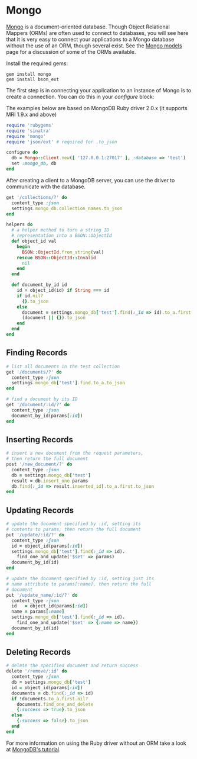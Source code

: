# Mongo

[Mongo][mongo] is a document-oriented database. Though Object Relational
Mappers (ORMs) are often used to connect to databases, you will see here
that it is very easy to connect your applications to a Mongo database
without the use of an ORM, though several exist. See the
[Mongo models][mongo_models] page for a discussion of some of the ORMs
available.

Install the required gems:

```
gem install mongo
gem install bson_ext
```

The first step is in connecting your application to an instance of Mongo is
to create a connection. You can do this in your _configure_ block:

The examples below are based on MongoDB Ruby driver 2.0.x (it supports MRI
1.9.x and above)

```ruby
require 'rubygems'
require 'sinatra'
require 'mongo'
require 'json/ext' # required for .to_json

configure do
  db = Mongo::Client.new([ '127.0.0.1:27017' ], :database => 'test')  
  set :mongo_db, db
end
```

After creating a client to a MongoDB server, you can use the driver to
communicate with the database.

```ruby
get '/collections/?' do
  content_type :json
  settings.mongo_db.collection_names.to_json
end

helpers do
  # a helper method to turn a string ID
  # representation into a BSON::ObjectId
  def object_id val
    begin
      BSON::ObjectId.from_string(val)
    rescue BSON::ObjectId::Invalid
      nil
    end
  end

  def document_by_id id
    id = object_id(id) if String === id
    if id.nil?
      {}.to_json
    else
      document = settings.mongo_db['test'].find(:_id => id).to_a.first
      (document || {}).to_json
    end
  end
end
```

## Finding Records

```ruby
# list all documents in the test collection
get '/documents/?' do
  content_type :json
  settings.mongo_db['test'].find.to_a.to_json
end

# find a document by its ID
get '/document/:id/?' do
  content_type :json
  document_by_id(params[:id])
end
```

## Inserting Records

```ruby
# insert a new document from the request parameters,
# then return the full document
post '/new_document/?' do
  content_type :json
  db = settings.mongo_db['test']
  result = db.insert_one params
  db.find(:_id => result.inserted_id).to_a.first.to_json
end
```

## Updating Records

```ruby
# update the document specified by :id, setting its
# contents to params, then return the full document
put '/update/:id/?' do
  content_type :json
  id = object_id(params[:id])
  settings.mongo_db['test'].find(:_id => id).
    find_one_and_update('$set' => params)
  document_by_id(id)
end

# update the document specified by :id, setting just its
# name attribute to params[:name], then return the full
# document
put '/update_name/:id/?' do
  content_type :json
  id   = object_id(params[:id])
  name = params[:name]
  settings.mongo_db['test'].find(:_id => id).
    find_one_and_update('$set' => {:name => name})
  document_by_id(id)
end
```

## Deleting Records

```ruby
# delete the specified document and return success
delete '/remove/:id' do
  content_type :json
  db = settings.mongo_db['test']
  id = object_id(params[:id])
  documents = db.find(:_id => id)
  if !documents.to_a.first.nil?
    documents.find_one_and_delete
    {:success => true}.to_json
  else
    {:success => false}.to_json
  end
end
```

For more information on using the Ruby driver without an ORM take a look
at [MongoDB's tutorial][rubydrivertutorial].

[mongo]: http://www.mongodb.org/
[rubydrivertutorial]: https://github.com/mongodb/mongo-ruby-driver/wiki/Tutorial
[mongo_models]: http://recipes.sinatrarb.com/p/models/mongo
